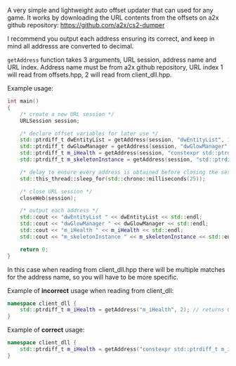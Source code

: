 A very simple and lightweight auto offset updater that can used for any game. It works by downloading the URL contents from the offsets on a2x github repository: https://github.com/a2x/cs2-dumper

I recommend you output each address ensuring its correct, and keep in mind all addresss are converted to decimal.

```getAddress``` function takes 3 arguments, URL session, address name and URL index. Address name must be from a2x github repository, URL index 1 will read from offsets.hpp, 2 will read from client_dll.hpp.

Example usage:
~~~cpp
int main()
{
    /* create a new URL session */
    URLSession session; 

    /* declare offset variables for later use */
    std::ptrdiff_t dwEntityList = getAddress(session, "dwEntityList", 1);
    std::ptrdiff_t dwGlowManager = getAddress(session, "dwGlowManager", 1);
    std::ptrdiff_t m_iHealth = getAddress(session, "constexpr std::ptrdiff_t m_iHealth = ", 2);
    std::ptrdiff_t m_skeletonInstance = getAddress(session, "std::ptrdiff_t m_skeletonInstance = ", 2);

    /* delay to ensure every address is obtained before closing the session */
    std::this_thread::sleep_for(std::chrono::milliseconds(25));

    /* close URL session */
    closeWeb(session);

    /* output each address */
    std::cout << "dwEntityList " << dwEntityList << std::endl;
    std::cout << "dwGlowManager " << dwGlowManager << std::endl;
    std::cout << "m_iHealth " << m_iHealth << std::endl;
    std::cout << "m_skeletonInstance " << m_skeletonInstance << std::endl;

    return 0;
}
~~~
In this case when reading from client_dll.hpp there will be multiple matches for the address name, so you will have to be more specific.

Example of **incorrect** usage when reading from client_dll:
~~~cpp
namespace client_dll {
	std::ptrdiff_t m_iHealth = getAddress("m_iHealth", 2); // returns 0
}
~~~
Example of **correct** usage:
~~~cpp
namespace client_dll {
	std::ptrdiff_t m_iHealth = getAddress("constexpr std::ptrdiff_t m_iHealth = ", 2); // returns correct address
}
~~~
